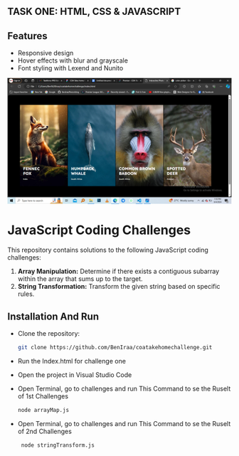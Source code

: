 ## TASK ONE: HTML, CSS & JAVASCRIPT

## Features
- Responsive design
- Hover effects with blur and grayscale
- Font styling with Lexend and Nunito


![Screenshot of Desktop View](./images/Screenshot%20(144).png)

# JavaScript Coding Challenges

This repository contains solutions to the following JavaScript coding challenges:

1. **Array Manipulation:** Determine if there exists a contiguous subarray within the array that sums up to the target.
2. **String Transformation:** Transform the given string based on specific rules.


## Installation And Run

- Clone the repository:
   ```bash
   git clone https://github.com/BenIraa/coatakehomechallenge.git
- Run the Index.html for challenge one

- Open the project in Visual Studio Code

- Open Terminal, go to challenges and run This Command to se the Ruselt of 1st Challenges
   ```bash
   node arrayMap.js
- Open Terminal, go to challenges and run This Command to se the Ruselt of 2nd Challenges
  ```bash
   node stringTransform.js

